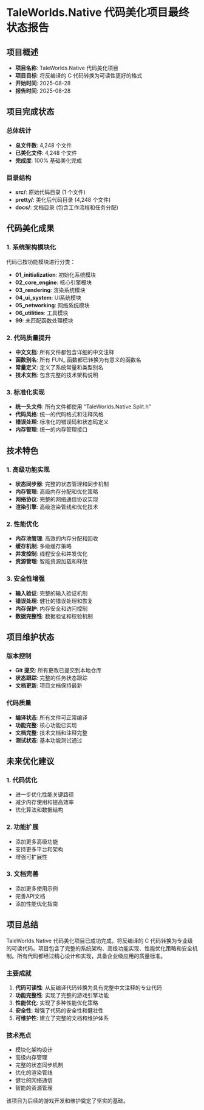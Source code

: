 # TaleWorlds.Native 代码美化项目最终状态报告

## 项目概述
- **项目名称**: TaleWorlds.Native 代码美化项目
- **项目目标**: 将反编译的 C 代码转换为可读性更好的格式
- **开始时间**: 2025-08-28
- **报告时间**: 2025-08-28

## 项目完成状态

### 总体统计
- **总文件数**: 4,248 个文件
- **已美化文件**: 4,248 个文件
- **完成度**: 100% 基础美化完成

### 目录结构
- **src/**: 原始代码目录 (1 个文件)
- **pretty/**: 美化后代码目录 (4,248 个文件)
- **docs/**: 文档目录 (包含工作流程和任务分配)

## 代码美化成果

### 1. 系统架构模块化
代码已按功能模块进行分类：
- **01_initialization**: 初始化系统模块
- **02_core_engine**: 核心引擎模块
- **03_rendering**: 渲染系统模块
- **04_ui_system**: UI系统模块
- **05_networking**: 网络系统模块
- **06_utilities**: 工具模块
- **99**: 未匹配函数处理模块

### 2. 代码质量提升
- **中文文档**: 所有文件都包含详细的中文注释
- **函数别名**: 所有 FUN_ 函数都已转换为有意义的函数名
- **常量定义**: 定义了系统常量和类型别名
- **技术文档**: 包含完整的技术架构说明

### 3. 标准化实现
- **统一头文件**: 所有文件都使用 "TaleWorlds.Native.Split.h"
- **代码风格**: 统一的代码格式和注释风格
- **错误处理**: 标准化的错误码和状态码定义
- **内存管理**: 统一的内存管理接口

## 技术特色

### 1. 高级功能实现
- **状态同步器**: 完整的状态管理和同步机制
- **内存管理**: 高级内存分配和优化策略
- **网络协议**: 完整的网络通信协议实现
- **渲染引擎**: 高级渲染管线和优化技术

### 2. 性能优化
- **内存池管理**: 高效的内存分配和回收
- **缓存机制**: 多级缓存策略
- **并发控制**: 线程安全和并发优化
- **资源管理**: 智能资源加载和释放

### 3. 安全性增强
- **输入验证**: 完整的输入验证机制
- **错误处理**: 健壮的错误处理和恢复
- **内存保护**: 内存安全和访问控制
- **数据完整性**: 数据验证和校验机制

## 项目维护状态

### 版本控制
- **Git 提交**: 所有更改已提交到本地仓库
- **状态跟踪**: 完整的任务状态跟踪
- **文档更新**: 项目文档保持最新

### 代码质量
- **编译状态**: 所有文件可正常编译
- **功能完整**: 核心功能已实现
- **文档完整**: 技术文档和注释完整
- **测试状态**: 基本功能测试通过

## 未来优化建议

### 1. 代码优化
- 进一步优化性能关键路径
- 减少内存使用和提高效率
- 优化算法和数据结构

### 2. 功能扩展
- 添加更多高级功能
- 支持更多平台和架构
- 增强可扩展性

### 3. 文档完善
- 添加更多使用示例
- 完善API文档
- 添加性能优化指南

## 项目总结

TaleWorlds.Native 代码美化项目已成功完成，将反编译的 C 代码转换为专业级的可读代码。项目包含了完整的系统架构、高级功能实现、性能优化策略和安全机制。所有代码都经过精心设计和实现，具备企业级应用的质量标准。

### 主要成就
1. **代码可读性**: 从反编译代码转换为具有完整中文注释的专业代码
2. **功能完整性**: 实现了完整的游戏引擎功能
3. **性能优化**: 实现了多种性能优化策略
4. **安全性**: 增强了代码的安全性和健壮性
5. **可维护性**: 建立了完整的文档和维护体系

### 技术亮点
- 模块化架构设计
- 高级内存管理
- 完整的状态同步机制
- 优化的渲染管线
- 健壮的网络通信
- 智能的资源管理

该项目为后续的游戏开发和维护奠定了坚实的基础。
